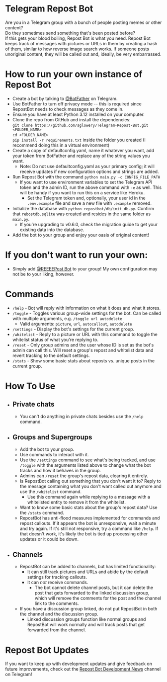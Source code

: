 # Telegram Repost Bot

Are you in a Telegram group with a bunch of people posting memes or other content?\
Do they sometimes send something that's been posted before?\
If this gets your blood boiling, Repost Bot is what you need. Repost Bot keeps track of messages with pictures or URLs in them by creating a hash of them, similar to how reverse image search works.
If someone posts unoriginal content, they will be called out and, ideally, be very embarrassed.

# How to run your own instance of Repost Bot

- Create a bot by talking to [@BotFather](https://telegram.me/botfather) on Telegram.
- Use BotFather to turn off privacy mode -- this is required since RepostBot needs to check messages as they come in.
- Ensure you have at least Python 3.12 installed on your computer.
- Clone the repo from GitHub and install the dependencies:\
  `git clone https://github.com/sglowery/Telegram-Repost-Bot.git <FOLDER_NAME>`\
  `cd <FOLDER_NAME>`\
  `pip install -r requirements.txt` inside the folder you created (I recommend doing this in a virtual environment)
- Create a copy of defaultconfig.yaml, name it whatever you want, add your token from BotFather and replace any of the string values you want.
  - Note: Do not use defaultconfig.yaml as your primary config; it will receive updates if new configuration options and strings are added.
- Run Repost Bot with the command `python main.py -c CONFIG_FILE_PATH`
  - If you want to use environment variables to set the Telegram API token and the admin ID, run the above command with `-e` as well. This will be handy if you want to run this on a service like Heroku.
    - Set the Telegram token and, optionally, your user id in the `.env.example` file and save a new file with `.example` removed.
- Initialize the database with `python repostbot/db/init_db.py`. Confirm that `rebostdb.sqlite` was created and resides in the same folder as `main.py`. 
  - If you're upgrading to v0.6.0, check the migration guide to get your existing data into the database.
- Add the bot to your group and enjoy your oasis of original content!

# If you don't want to run your own:

- Simply add [@REEEEPost Bot](https://telegram.me/reeeepost_bot) to your group! My own configuration may not be to your liking, however.

# Commands

- `/help` - Bot will reply with information on what it does and what it stores.
- `/toggle` - Toggles various group-wide settings for the bot. Can be called with multiple arguments, e.g. `/toggle url autodelete`
  - Valid arguments: `picture`, `url`, `autocallout`, `autodelete`
- `/settings` - Display the bot's settings for the current group.
- `/whitelist` - Reply to a picture or URL with this command to toggle the whitelist status of what you're replying to.
- `/reset` - Only group admins and the user whose ID is set as the bot's admin can call this. Will reset a group's repost and whitelist data and revert tracking to the default settings.
- `/stats` - Show some basic stats about reposts vs. unique posts in the current group.

# How To Use

- ## Private chats
  - You can't do anything in private chats besides use the `/help` command.

- ## Groups and Supergroups

  - Add the bot to your group.
  - Use commands to interact with it.
  - Use the `/settings` command to see what's being tracked, and use `/toggle` with the arguments listed above to change what the bot tracks and how it behaves in the group.
  - Admins can `/reset` the group's repost data, clearing it entirely.
  - Is RepostBot calling out something that you don't want it to? Reply to the message containing what you don't want called out anymore and use the `/whitelist` command.
    - Use this command again while replying to a message with a whitelisted entity to remove it from the whitelist.
  - Want to know some basic stats about the group's repost data? Use the `/stats` command.
  - RepostBot has anti-flood measures implemented for commands and repost callouts. If it appears the bot is unresponsive, wait a minute and try again. If it's still not responsive, try a command like `/help`. If that doesn't work, it's likely the bot is tied up processing other updates or it could be down.
  
- ## Channels

  - RepostBot can be added to channels, but has limited functionality:
    - It can still track pictures and URLs and abide by the default settings for tracking callouts.
    - It can _not_ receive commands.
      - The bot cannot delete channel posts, but it can delete the post that gets forwarded to the linked discussion group, which will remove the comments for the post and the channel link to the comments.
  - If you have a discussion group linked, do not put RepostBot in both the channel and the discussion group.
    - Linked discussion groups function like normal groups and RepostBot will work normally and will track posts that get forwarded from the channel.

# Repost Bot Updates

If you want to keep up with development updates and give feedback on future improvements, check out the [Repost Bot Development News](https://t.me/repost_bot_news) channel on Telegram!